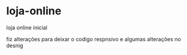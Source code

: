 # loja-online
loja online inicial

fiz alterações para deixar o codigo respnsivo e algumas alterações no desnig 

